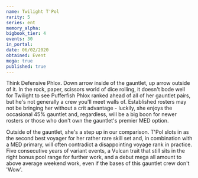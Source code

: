 ```yaml
---
name: Twilight T'Pol
rarity: 5
series: ent
memory_alpha:
bigbook_tier: 4
events: 30
in_portal:
date: 06/02/2020
obtained: Event
mega: true
published: true
---
```


Think Defensive Phlox. Down arrow inside of the gauntlet, up arrow outside of it. In the rock, paper, scissors world of dice rolling, it doesn't bode well for Twilight to see Pufferfish Phlox ranked ahead of all of her gauntlet pairs, but he's not generally a crew you'll meet walls of. Established rosters may not be bringing her without a crit advantage - luckily, she enjoys the occasional 45% gauntlet and, regardless, will be a big boon for newer rosters or those who don't own the gauntlet's premier MED option.

Outside of the gauntlet, she's a step up in our comparison. T'Pol slots in as the second best voyager for her rather rare skill set and, in combination with a MED primary, will often contradict a disappointing voyage rank in practice. Five consecutive years of variant events, a Vulcan trait that still sits in the right bonus pool range for further work, and a debut mega all amount to above average weekend work, even if the bases of this gauntlet crew don't 'Wow'.
